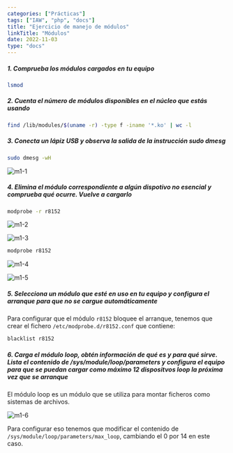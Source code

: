 ```yaml
---
categories: ["Prácticas"]
tags: ["IAW", "php", "docs"]
title: "Ejercicio de manejo de módulos"
linkTitle: "Módulos"
date: 2022-11-03
type: "docs"
---
```


##### 1. Comprueba los módulos cargados en tu equipo

```bash
lsmod
```

##### 2. Cuenta el número de módulos disponibles en el núcleo que estás usando

```bash
find /lib/modules/$(uname -r) -type f -iname '*.ko' | wc -l
```

##### 3. Conecta un lápiz USB y observa la salida de la instrucción sudo dmesg

```bash
sudo dmesg -wH
```

![m1-1](https://i.imgur.com/JADcA2T.png)

##### 4. Elimina el módulo correspondiente a algún dispotivo no esencial y comprueba qué ocurre. Vuelve a cargarlo

```bash
modprobe -r r8152
```

![m1-2](https://i.imgur.com/tiaxjIG.png)

![m1-3](https://i.imgur.com/OLbksy5.png)

```bash
modprobe r8152
```

![m1-4](https://i.imgur.com/xMz8fha.png)

![m1-5](https://i.imgur.com/1Fr2Xwe.png)

##### 5. Selecciona un módulo que esté en uso en tu equipo y configura el arranque para que no se cargue automáticamente

Para configurar que el módulo `r8152` bloquee el arranque, tenemos que crear el fichero `/etc/modprobe.d/r8152.conf` que contiene:

```bash
blacklist r8152
```

##### 6. Carga el módulo loop, obtén información de qué es y para qué sirve. Lista el contenido de /sys/module/loop/parameters y configura el equipo para que se puedan cargar como máximo 12 dispositvos loop la próxima vez que se arranque

El módulo loop es un módulo que se utiliza para montar ficheros como sistemas de archivos.

![m1-6](https://i.imgur.com/af5YIxJ.png)

Para configurar eso tenemos que modificar el contenido de `/sys/module/loop/parameters/max_loop`, cambiando el 0 por 14 en este caso.

